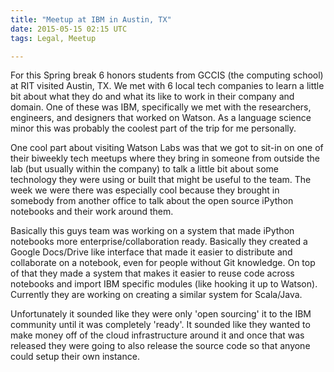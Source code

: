 ```yaml
---
title: "Meetup at IBM in Austin, TX"
date: 2015-05-15 02:15 UTC
tags: Legal, Meetup

---
```


For this Spring break 6 honors students from GCCIS (the computing school) at RIT visited Austin, TX. We met with 6 local tech companies to learn a little bit about what they do and what its like to work in their company and domain. One of these was IBM, specifically we met with the researchers, engineers, and designers that worked on Watson. As a language science minor this was probably the coolest part of the trip for me personally.

One cool part about visiting Watson Labs was that we got to sit-in on one of their biweekly tech meetups where they bring in someone from outside the lab (but usually within the company) to talk a little bit about some technology they were using or built that might be useful to the team. The week we were there was especially cool because they brought in somebody from another office to talk about the open source iPython notebooks and their work around them.

Basically this guys team was working on a system that made iPython notebooks more enterprise/collaboration ready. Basically they created a Google Docs/Drive like interface that made it easier to distribute and collaborate on a notebook, even for people without Git knowledge. On top of that they made a system that makes it easier to reuse code across notebooks and import IBM specific modules (like hooking it up to Watson). Currently they are working on creating a similar system for Scala/Java.

Unfortunately it sounded like they were only 'open sourcing' it to the IBM community until it was completely 'ready'. It sounded like they wanted to make money off of the cloud infrastructure around it and once that was released they were going to also release the source code so that anyone could setup their own instance.
